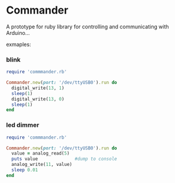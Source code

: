 Commander
=========

A prototype for ruby library for controlling and communicating with Arduino...

exmaples:

### blink ###
```ruby
require 'commmander.rb'

Commander.new(port: '/dev/ttyUSB0').run do
  digital_write(13, 1)
  sleep(1)
  digital_write(13, 0)
  sleep(1)
end
```

### led dimmer ###

```ruby
require 'commmander.rb'

Commander.new(port: '/dev/ttyUSB0').run do
  value = analog_read(5)
  puts value              #dump to console
  analog_write(11, value)
  sleep 0.01
end
```